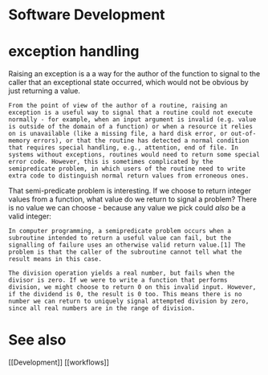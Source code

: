 # Software Development

# exception handling
Raising an exception is a a way for the author of the function to signal to the caller that an exceptional state occurred, which would not be obvious by just returning a value.

	From the point of view of the author of a routine, raising an exception is a useful way to signal that a routine could not execute normally - for example, when an input argument is invalid (e.g. value is outside of the domain of a function) or when a resource it relies on is unavailable (like a missing file, a hard disk error, or out-of-memory errors), or that the routine has detected a normal condition that requires special handling, e.g., attention, end of file. In systems without exceptions, routines would need to return some special error code. However, this is sometimes complicated by the semipredicate problem, in which users of the routine need to write extra code to distinguish normal return values from erroneous ones. 

That semi-predicate problem is interesting. If we choose to return integer values from a function, what value do we return to signal a problem? There is no value we can choose - because any value we pick could _also_ be a valid integer:

	In computer programming, a semipredicate problem occurs when a subroutine intended to return a useful value can fail, but the signalling of failure uses an otherwise valid return value.[1] The problem is that the caller of the subroutine cannot tell what the result means in this case. 
	
	The division operation yields a real number, but fails when the divisor is zero. If we were to write a function that performs division, we might choose to return 0 on this invalid input. However, if the dividend is 0, the result is 0 too. This means there is no number we can return to uniquely signal attempted division by zero, since all real numbers are in the range of division.
	
# See also
[[Development]]
[[workflows]]